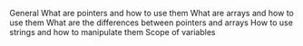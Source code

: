 General What are pointers and how to use them What are arrays and how to use them What are the differences between pointers and arrays How to use strings and how to manipulate them Scope of variables
